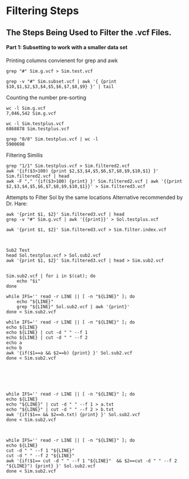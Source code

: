 Filtering Steps
================

## The Steps Being Used to Filter the .vcf Files.

#### Part 1: Subsetting to work with a smaller data set

Printing columns convienent for grep and awk

    grep "#" Sim.g.vcf > Sim.test.vcf
    
    grep -v "#" Sim.subset.vcf | awk '{ {print $10,$1,$2,$3,$4,$5,$6,$7,$8,$9} }' | tail

Counting the number pre-sorting

    wc -l Sim.g.vcf
    7,046,542 Sim.g.vcf
    
    wc -l Sim.testplus.vcf 
    6868878 Sim.testplus.vcf
    
    grep "0/0" Sim.testplus.vcf | wc -l
    5900698

Filtering Similis

    grep "1/1" Sim.testplus.vcf > Sim.filtered2.vcf
    awk '{if($3>100) {print $2,$3,$4,$5,$6,$7,$8,$9,$10,$1} }' Sim.filtered2.vcf | head
    awk -F "," '{if($3>100) {print} }' Sim.filtered2.vcf | awk '{{print $2,$3,$4,$5,$6,$7,$8,$9,$10,$1}}' > Sim.filtered3.vcf

Attempts to Filter Sol by the same locations Alternative recommended by
Dr. Hare:

    awk '{print $1, $2}' Sim.filtered3.vcf | head
    grep -v "#" Sim.g.vcf | awk '{{print}}' > Sol.testplus.vcf
    
    awk '{print $1, $2}' Sim.filtered3.vcf > Sim.filter.index.vcf
    
    
    
    Sub2 Test
    head Sol.testplus.vcf > Sol.sub2.vcf
    awk '{print $1, $2}' Sim.filtered3.vcf | head > Sim.sub2.vcf
    
    
    Sim.sub2.vcf | for i in $(cat); do
        echo "$i"
    done
    
    while IFS='' read -r LINE || [ -n "${LINE}" ]; do
        echo "${LINE}"
        grep "${LINE}" Sol.sub2.vcf | awk '{print}'
    done < Sim.sub2.vcf 
    
    while IFS='' read -r LINE || [ -n "${LINE}" ]; do
    echo ${LINE}
    echo ${LINE} | cut -d " " --f 1
    echo ${LINE} | cut -d " " --f 2
    echo a
    echo b
    awk '{if($1==a && $2==b) {print} }' Sol.sub2.vcf
    done < Sim.sub2.vcf 
    
    
    
    
    
    
    while IFS='' read -r LINE || [ -n "${LINE}" ]; do
    echo ${LINE}
    echo "${LINE}" | cut -d " " --f 1 > a.txt
    echo "${LINE}" | cut -d " " --f 2 > b.txt
    awk '{if($1== && $2==b.txt) {print} }' Sol.sub2.vcf
    done < Sim.sub2.vcf 
    
    
    
    while IFS='' read -r LINE || [ -n "${LINE}" ]; do
    echo ${LINE}
    cut -d " " --f 1 "${LINE}" 
    cut -d " " --f 2 "${LINE}"
    awk '{if($1== cut -d " " --f 1 "${LINE}"  && $2==cut -d " " --f 2 "${LINE}") {print} }' Sol.sub2.vcf
    done < Sim.sub2.vcf
